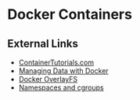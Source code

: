 # Docker Containers

## External Links

* [ContainerTutorials.com](http://containertutorials.com/)
* [Managing Data with Docker](https://docs.docker.com/storage/)
* [Docker OverlayFS](https://docs.docker.com/storage/storagedriver/overlayfs-driver/)
* [Namespaces and cgroups](https://jvns.ca/blog/2016/10/10/what-even-is-a-container/
)
